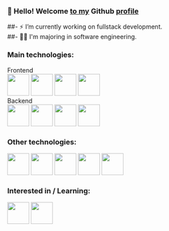 ### 👋 Hello! Welcome [to my]() Github [profile]()
##- ⚡ I’m currently working on fullstack development. <br>
##- 👨‍🎓 I'm majoring in software engineering.
<div>
	<h3> Main technologies: </h3>
  	<span>Frontend</span><br>
  	<img src="https://cdn.jsdelivr.net/gh/devicons/devicon/icons/html5/html5-original.svg" width="50px"/>
  	<img src="https://cdn.jsdelivr.net/gh/devicons/devicon/icons/css3/css3-original.svg" width="50px"/>
	<img src="https://cdn.jsdelivr.net/gh/devicons/devicon/icons/javascript/javascript-plain.svg" width="50px"/>
	<img src="https://cdn.jsdelivr.net/gh/devicons/devicon/icons/vuejs/vuejs-original.svg" width="50px"/>
  	<br>
    <span>Backend</span><br>
    <img src="https://cdn.jsdelivr.net/gh/devicons/devicon/icons/php/php-original.svg" width="50px"/>
    <img src="https://cdn.jsdelivr.net/gh/devicons/devicon/icons/laravel/laravel-plain.svg" width="50px"/>
    <img src="https://cdn.jsdelivr.net/gh/devicons/devicon/icons/mysql/mysql-original-wordmark.svg" width="50px"/>
	<img src="https://cdn.jsdelivr.net/gh/devicons/devicon/icons/oracle/oracle-original.svg"  width="50px"/>
</div>
<div>
    <h3> Other technologies: </h3>
    <img src="https://cdn.jsdelivr.net/gh/devicons/devicon/icons/typescript/typescript-original.svg" width="50px"/>
    <img src="https://cdn.jsdelivr.net/gh/devicons/devicon/icons/angularjs/angularjs-original.svg" width="50px"/>
    <img src="https://cdn.jsdelivr.net/gh/devicons/devicon/icons/bootstrap/bootstrap-original.svg" width="50px"/>
    <img src="https://cdn.jsdelivr.net/gh/devicons/devicon/icons/git/git-original.svg" width="50px"/>
    <img src="https://cdn.jsdelivr.net/gh/devicons/devicon/icons/npm/npm-original-wordmark.svg" width="50px"/>
    <br>
    <h3>Interested in / Learning:</h3>
    <img src="https://cdn.jsdelivr.net/gh/devicons/devicon/icons/react/react-original.svg" width="50px"/>
    <img src="https://cdn.jsdelivr.net/gh/devicons/devicon/icons/nodejs/nodejs-original.svg" width="50px"/>
</div>
